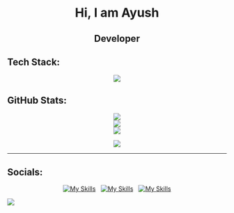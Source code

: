 <h1 align="center"> Hi, I am Ayush </h1>
<h2 align="center"> Developer </h2>

## Tech Stack:
<p align="center">
  <a href="https://skillicons.dev">
    <img src="https://skillicons.dev/icons?i=java,py,js,html,css,nodejs,express,react,bootstrap,tailwind,figma,tensorflow,pytorch" />
  </a>
</p>


## GitHub Stats: 
<div style: align="center">

  ![](http://github-profile-summary-cards.vercel.app/api/cards/repos-per-language?username=Ayush-hm&theme=midnight_purple)<br/>
  ![](http://github-profile-summary-cards.vercel.app/api/cards/stats?username=Ayush-hm&theme=midnight_purple)<br/>
![](http://github-profile-summary-cards.vercel.app/api/cards/profile-details?username=Ayush-hm&theme=midnight_purple)<br/>


</div>

<div align="center">

  ![](https://quotes-github-readme.vercel.app/api?type=horizontal&theme=radical)
</div>

---
## Socials:
<div align="center"> 
  
<a href="https://www.linkedin.com/in/ayush-h-mishra/">![My Skills](https://skillicons.dev/icons?i=linkedin)</a> &nbsp;
<a href="https://twitter.com/AyushHrishikesh">![My Skills](https://skillicons.dev/icons?i=twitter)</a> &nbsp;
<a href="https://www.instagram.com/h_ayushm/">![My Skills](https://skillicons.dev/icons?i=instagram)</a>

</div>

[![](https://visitcount.itsvg.in/api?id=Ayush-hm&icon=0&color=0)](https://visitcount.itsvg.in)

